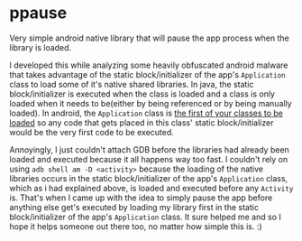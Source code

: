 # ppause
Very simple android native library that will pause the app process when the library is loaded.

I developed this while analyzing some heavily obfuscated android malware that takes advantage of the static block/initializer of the app's `Application` class to load some of it's native shared libraries. In java, the static block/initializer is executed when the class is loaded and a class is only loaded when it needs to be(either by being referenced or by being manually loaded). In android, the `Application` class is [the first of your classes to be loaded](https://developer.android.com/reference/android/app/Application) so any code that gets placed in this class' static block/initializer would be the very first code to be executed.

Annoyingly, I just couldn't attach GDB before the libraries had already been loaded and executed because it all happens way too fast. I couldn't rely on using `adb shell am -D <activity>` because the loading of the native libraries occurs in the static block/initializer of the app's `Application` class, which as i had explained above, is loaded and executed before any `Activity` is. That's when I came up with the idea to simply pause the app before anything else get's executed by loading my library first in the static block/initializer of the app's `Application` class. It sure helped me and so I hope it helps someone out there too, no matter how simple this is. :)
